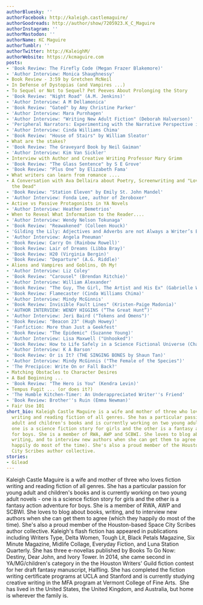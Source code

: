 ```yaml
---
authorBluesky: ''
authorFacebook: http://kaleigh.castlemaguire/
authorGoodreads: http://author/show/7205923.K_C_Maguire
authorInstagram: ''
authorMastodon: ''
authorName: KC Maguire
authorTumblr: ''
authorTwitter: http://KaleighM/
authorWebsite: https://kcmaguire.com
posts:
- 'Book Review: The Firefly Code (Megan Frazer Blakemore)'
- 'Author Interview: Monica Shaughnessy'
- Book Review - 3:59 by Gretchen McNeil
- In Defense of Dystopias (and Vampires ...)
- To Sequel or Not to Sequel? Pet Peeves About Prolonging the Story
- 'Book Review: "Night Road" (A.M. Jenkins)'
- 'Author Interview: A M Dellamonica'
- 'Book Review: "Gated" by Amy Christine Parker'
- 'Author Interview: Mara Purnhagen'
- 'Author Interview: "Writing New Adult Fiction" (Deborah Halverson)'
- 'Peripheral Narrators: Experimenting with the Narrative Perspective in YA Writing'
- 'Author Interview: Cinda Williams Chima'
- 'Book Review: "House of Stairs" by William Sleator'
- What are the stakes?
- 'Book Review: The Graveyard Book by Neil Gaiman'
- 'Author Interview: Kim Van Sickler'
- Interview with Author and Creative Writing Professor Mary Grimm
- 'Book Review: "The Glass Sentence" by S E Grove'
- 'Book Review: "Plus One" by Elizabeth Fama'
- What writers can learn from romance ....
- A Conversation with Ava Dellaira about Poetry, Screenwriting and "Love Letters to
  the Dead"
- 'Book Review: "Station Eleven" by Emily St. John Mandel'
- 'Author Interview: Fonda Lee, author of Zeroboxer'
- Active vs Passive Protagonists in YA Novels
- 'Author Interview: Heather Demetrios'
- When to Reveal What Information to the Reader....
- 'Author Interview: Wendy Nelson Tokunaga'
- 'Book Review: "Reawakened" (Colleen Houck)'
- 'Gilding the Lily: Adjectives and Adverbs are not Always a Writer’s Best Friends'
- 'Author Interview: Angela Pneuman'
- 'Book Review: Carry On (Rainbow Rowell)'
- 'Book Review: Lair of Dreams (Libba Bray)'
- 'Book Review: H20 (Virginia Bergin)'
- 'Book Review: "Departure" (A.G. Riddle)'
- Aliens and Vampires and Goblins, Oh My!
- 'Author Interview: Liz Coley'
- 'Book Review: "Carousel" (Brendan Ritchie)'
- 'Author Interview: William Alexander'
- 'Book Review: "The Guy, The Girl, The Artist and His Ex" (Gabrielle Williams)'
- 'Book Review: Flamecaster (Cinda Williams Chima)'
- 'Author Interview: Mindy McGinnis'
- 'Book Review: Invisible Fault Lines" (Kristen-Paige Madonia)'
- 'AUTHOR INTERVIEW: WENDY HIGGINS (“The Great Hunt”)'
- 'Author Interview: Jeri Baird ("Tokens and Omens")'
- 'Book Review: "Beacon 23" (Hugh Howey)'
- 'Fanfiction: More than Just a Geekfest'
- 'Book Review: "The Epidemic" (Suzanne Young)'
- 'Author Interview: Lisa Maxwell ("Unhooked")'
- 'Book Review: How to Life Safely in a Science Fictional Universe (Charles Yu)'
- 'Author Interview: K A Barson'
- 'Book Review: Or is It? (THE SINGING BONES by Shaun Tan)'
- 'Author Interview: Mindy McGinnis ("The Female of the Species")'
- 'The Precipice: Write On or Fall Back?'
- Matching Obstacles to Character Desires
- A Bad Beginning ...
- 'Book Review: "The Hero is You" (Kendra Levin)'
- Tempus Fugit ... (or does it?)
- 'The Humble Kitchen-Timer: An Underappreciated Writer''s Friend'
- 'Book Review: Brother''s Ruin (Emma Newman)'
- Fair Use 101
short_bio: Kaleigh Castle Maguire is a wife and mother of three who loves fiction
  writing and reading fiction of all genres. She has a particular passion for young
  adult and children's books and is currently working on two young adult novels -
  one is a science fiction story for girls and the other is a fantasy action adventure
  for boys. She is a member of RWA, AWP and SCBWI. She loves to blog about books,
  writing, and to interview new authors when she can get them to agree (which they
  happily do most of the time). She's also a proud member of the Houston-based Space
  City Scribes author collective.
stories:
- Gilead
---
```


Kaleigh Castle Maguire is a wife and mother of three who loves fiction writing and reading fiction of all genres. She has a particular passion for young adult and children's books and is currently working on two young adult novels - one is a science fiction story for girls and the other is a fantasy action adventure for boys. She is a member of RWA, AWP and SCBWI. She loves to blog about books, writing, and to interview new authors when she can get them to agree (which they happily do most of the time). She's also a proud member of the Houston-based Space City Scribes author collective. Kaleigh's flash fiction has appeared in publications including Writers Type, Delta Women, Tough Lit, Black Petals Magazine, Six Minute Magazine, Midlife Collage, Everyday Fiction, and Luna Station Quarterly. She has three e-novellas published by Books To Go Now: Destiny, Dear John, and Ivory Tower. In 2014, she came second in YA/MG/children's category in the the Houston Writers' Guild fiction contest for her draft fantasy manuscript, Halfling. She has completed the fiction writing certificate programs at UCLA and Stanford and is currently studying creative writing in the MFA program at Vermont College of Fine Arts.  She has lived in the United States, the United Kingdom, and Australia, but home is wherever the family is.